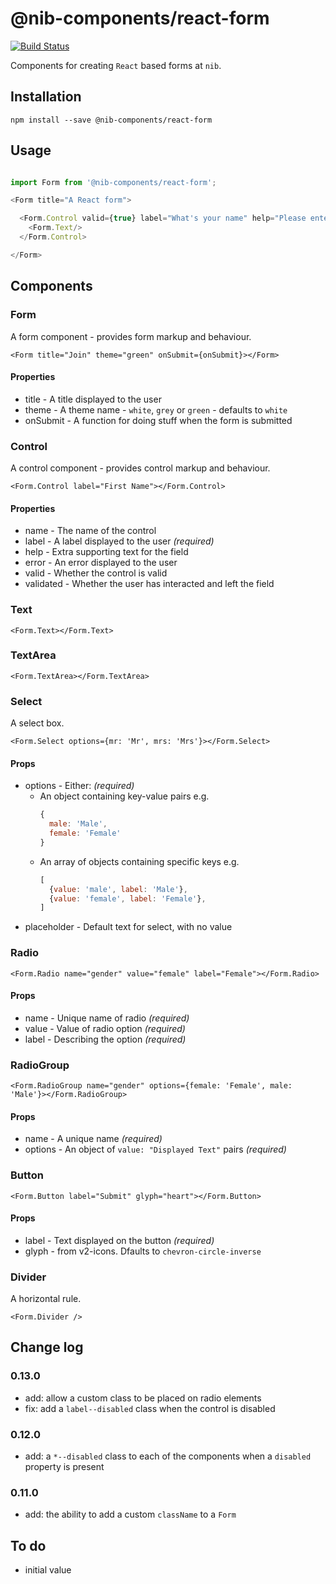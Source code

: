 # @nib-components/react-form

[![Build Status](https://travis-ci.org/nib-components/react-form.svg?branch=master)](https://travis-ci.org/nib-components/react-form)

Components for creating `React` based forms at `nib`.

## Installation

    npm install --save @nib-components/react-form

## Usage

```javascript

import Form from '@nib-components/react-form';

<Form title="A React form">

  <Form.Control valid={true} label="What's your name" help="Please enter your first name.">
    <Form.Text/>
  </Form.Control>

</Form>
```

## Components

### Form

A form component - provides form markup and behaviour.

```
<Form title="Join" theme="green" onSubmit={onSubmit}></Form>
```

#### Properties

- title - A title displayed to the user
- theme - A theme name - `white`, `grey` or `green` - defaults to `white`
- onSubmit - A function for doing stuff when the form is submitted

### Control

A control component - provides control markup and behaviour.

```
<Form.Control label="First Name"></Form.Control>
```

#### Properties

- name - The name of the control
- label - A label displayed to the user  *(required)*
- help - Extra supporting text for the field
- error - An error displayed to the user
- valid - Whether the control is valid
- validated - Whether the user has interacted and left the field

### Text

```
<Form.Text></Form.Text>
```

### TextArea

```
<Form.TextArea></Form.TextArea>
```

### Select

A select box.

```
<Form.Select options={mr: 'Mr', mrs: 'Mrs'}></Form.Select>
```

#### Props

- options - Either: *(required)*
  - An object containing key-value pairs e.g.
      ```javascript
      {
        male: 'Male',
        female: 'Female'
      }
      ```
  - An array of objects containing specific keys e.g.
    ```javascript
    [
      {value: 'male', label: 'Male'},
      {value: 'female', label: 'Female'},
    ]
    ```
- placeholder - Default text for select, with no value

### Radio

```
<Form.Radio name="gender" value="female" label="Female"></Form.Radio>
```

#### Props

- name - Unique name of radio *(required)*
- value - Value of radio option *(required)*
- label - Describing the option *(required)*

### RadioGroup

```
<Form.RadioGroup name="gender" options={female: 'Female', male: 'Male'}></Form.RadioGroup>
```

#### Props

- name - A unique name *(required)*
- options - An object of `value: "Displayed Text"` pairs *(required)*

### Button

```
<Form.Button label="Submit" glyph="heart"></Form.Button>
```

#### Props

- label - Text displayed on the button *(required)*
- glyph - from v2-icons. Dfaults to `chevron-circle-inverse`

### Divider

A horizontal rule.

```
<Form.Divider />
```

## Change log

### 0.13.0

- add: allow a custom class to be placed on radio elements
- fix: add a `label--disabled` class when the control is disabled

### 0.12.0

- add: a `*--disabled` class to each of the components when a `disabled` property is present

### 0.11.0

- add: the ability to add a custom `className` to a `Form`

## To do

- initial value
